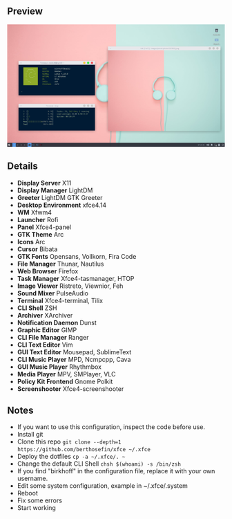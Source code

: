 ## Preview
![scrot](https://raw.githubusercontent.com/berthosefin/birkhoff-xfce/master/scrot.png)

## Details
- **Display Server** X11
- **Display Manager** LightDM
- **Greeter** LightDM GTK Greeter
- **Desktop Environment** xfce4.14
- **WM** Xfwm4
- **Launcher** Rofi
- **Panel** Xfce4-panel
- **GTK Theme** Arc
- **Icons** Arc
- **Cursor** Bibata
- **GTK Fonts** Opensans, Vollkorn, Fira Code
- **File Manager** Thunar, Nautilus
- **Web Browser** Firefox
- **Task Manager** Xfce4-tasmanager, HTOP
- **Image Viewer** Ristreto, Viewnior, Feh
- **Sound Mixer** PulseAudio
- **Terminal** Xfce4-terminal, Tilix
- **CLI Shell** ZSH
- **Archiver** XArchiver
- **Notification Daemon** Dunst
- **Graphic Editor** GIMP
- **CLI File Manager** Ranger
- **CLI Text Editor** Vim
- **GUI Text Editor** Mousepad, SublimeText
- **CLI Music Player** MPD, Ncmpcpp, Cava
- **GUI Music Player** Rhythmbox
- **Media Player** MPV, SMPlayer, VLC
- **Policy Kit Frontend** Gnome Polkit
- **Screenshooter** Xfce4-screenshooter

## Notes
- If you want to use this configuration, inspect the code before use.
- Install git
- Clone this repo `git clone --depth=1 https://github.com/berthosefin/xfce ~/.xfce`
- Deploy the dotfiles `cp -a ~/.xfce/. ~`
- Change the default CLI Shell `chsh $(whoami) -s /bin/zsh`
- If you find "birkhoff" in the configuration file, replace it with your own username.
- Edit some system configuration, example in ~/.xfce/.system
- Reboot
- Fix some errors
- Start working
